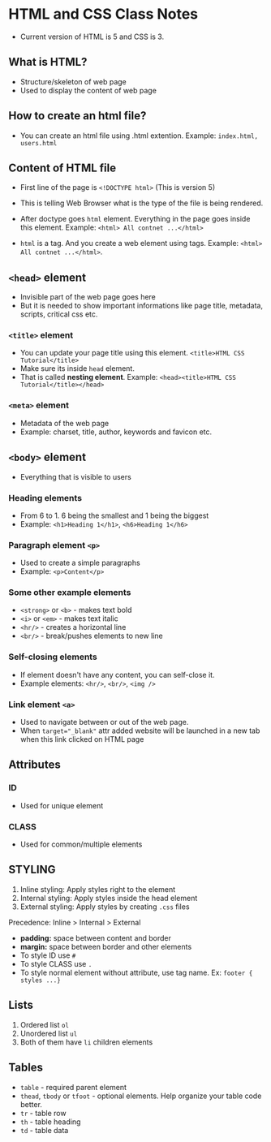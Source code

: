# HTML and CSS Class Notes

- Current version of HTML is 5 and CSS is 3.

## What is HTML?

- Structure/skeleton of web page
- Used to display the content of web page

## How to create an html file?

- You can create an html file using .html extention. Example: `index.html, users.html`

## Content of HTML file

- First line of the page is `<!DOCTYPE html>` (This is version 5)
- This is telling Web Browser what is the type of the file is being rendered.

- After doctype goes `html` element. Everything in the page goes inside this element. Example: `<html> All contnet ...</html>`
- `html` is a tag. And you create a web element using tags. Example: `<html> All contnet ...</html>`.

## `<head>` element

- Invisible part of the web page goes here
- But it is needed to show important informations like page title, metadata, scripts, critical css etc.

### `<title>` element

- You can update your page title using this element. `<title>HTML CSS Tutorial</title>`
- Make sure its inside `head` element.
- That is called **nesting element**. Example: `<head><title>HTML CSS Tutorial</title></head>`

### `<meta>` element

- Metadata of the web page
- Example: charset, title, author, keywords and favicon etc.

## `<body>` element

- Everything that is visible to users

### Heading elements

- From 6 to 1. 6 being the smallest and 1 being the biggest
- Example: `<h1>Heading 1</h1>`, `<h6>Heading 1</h6>`

### Paragraph element `<p>`

- Used to create a simple paragraphs
- Example: `<p>Content</p>`

### Some other example elements

- `<strong>` or `<b>` - makes text bold
- `<i>` or `<em>` - makes text italic
- `<hr/>` - creates a horizontal line
- `<br/>` - break/pushes elements to new line

### Self-closing elements

- If element doesn't have any content, you can self-close it.
- Example elements: `<hr/>`, `<br/>`, `<img />`

### Link element `<a>`

- Used to navigate between or out of the web page.
- When `target="_blank"` attr added website will be launched in a new tab when this link clicked on HTML page

## Attributes

### ID

- Used for unique element

### CLASS

- Used for common/multiple elements

## STYLING

1. Inline styling: Apply styles right to the element
2. Internal styling: Apply styles inside the head element
3. External styling: Apply styles by creating `.css` files

Precedence: Inline > Internal > External

- **padding:** space between content and border
- **margin:** space between border and other elements
- To style ID use `#`
- To style CLASS use `.`
- To style normal element without attribute, use tag name. Ex: `footer { styles ...}`

## Lists

1. Ordered list `ol`
2. Unordered list `ul`
3. Both of them have `li` children elements

## Tables

- `table` - required parent element
- `thead`, `tbody` or `tfoot` - optional elements. Help organize your table code better.
- `tr` - table row
- `th` - table heading
- `td` - table data
